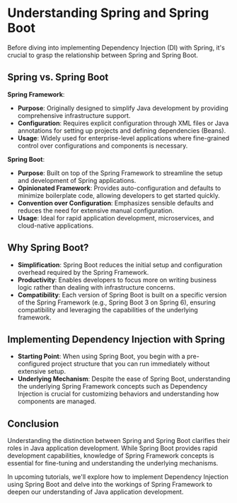 # Understanding Spring and Spring Boot

Before diving into implementing Dependency Injection (DI) with Spring, it's crucial to grasp the relationship between Spring and Spring Boot.

## Spring vs. Spring Boot

**Spring Framework**:

- **Purpose**: Originally designed to simplify Java development by providing comprehensive infrastructure support.
- **Configuration**: Requires explicit configuration through XML files or Java annotations for setting up projects and defining dependencies (Beans).
- **Usage**: Widely used for enterprise-level applications where fine-grained control over configurations and components is necessary.

**Spring Boot**:

- **Purpose**: Built on top of the Spring Framework to streamline the setup and development of Spring applications.
- **Opinionated Framework**: Provides auto-configuration and defaults to minimize boilerplate code, allowing developers to get started quickly.
- **Convention over Configuration**: Emphasizes sensible defaults and reduces the need for extensive manual configuration.
- **Usage**: Ideal for rapid application development, microservices, and cloud-native applications.

## Why Spring Boot?

- **Simplification**: Spring Boot reduces the initial setup and configuration overhead required by the Spring Framework.
- **Productivity**: Enables developers to focus more on writing business logic rather than dealing with infrastructure concerns.
- **Compatibility**: Each version of Spring Boot is built on a specific version of the Spring Framework (e.g., Spring Boot 3 on Spring 6), ensuring compatibility and leveraging the capabilities of the underlying framework.

## Implementing Dependency Injection with Spring

- **Starting Point**: When using Spring Boot, you begin with a pre-configured project structure that you can run immediately without extensive setup.
- **Underlying Mechanism**: Despite the ease of Spring Boot, understanding the underlying Spring Framework concepts such as Dependency Injection is crucial for customizing behaviors and understanding how components are managed.

## Conclusion

Understanding the distinction between Spring and Spring Boot clarifies their roles in Java application development. While Spring Boot provides rapid development capabilities, knowledge of Spring Framework concepts is essential for fine-tuning and understanding the underlying mechanisms.

In upcoming tutorials, we'll explore how to implement Dependency Injection using Spring Boot and delve into the workings of Spring Framework to deepen our understanding of Java application development.

